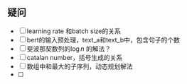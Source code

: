 ## 疑问 

- [ ] learning rate 和batch size的关系
- [ ] bert的输入预处理，text_a和text_b中，包含句子的个数
- [ ] 斐波那契数列的$\log n$ 的解法？
- [ ] catalan number，括号生成的关系
- [ ] 数组中和最大的子序列，动态规划解法
- [ ] 

